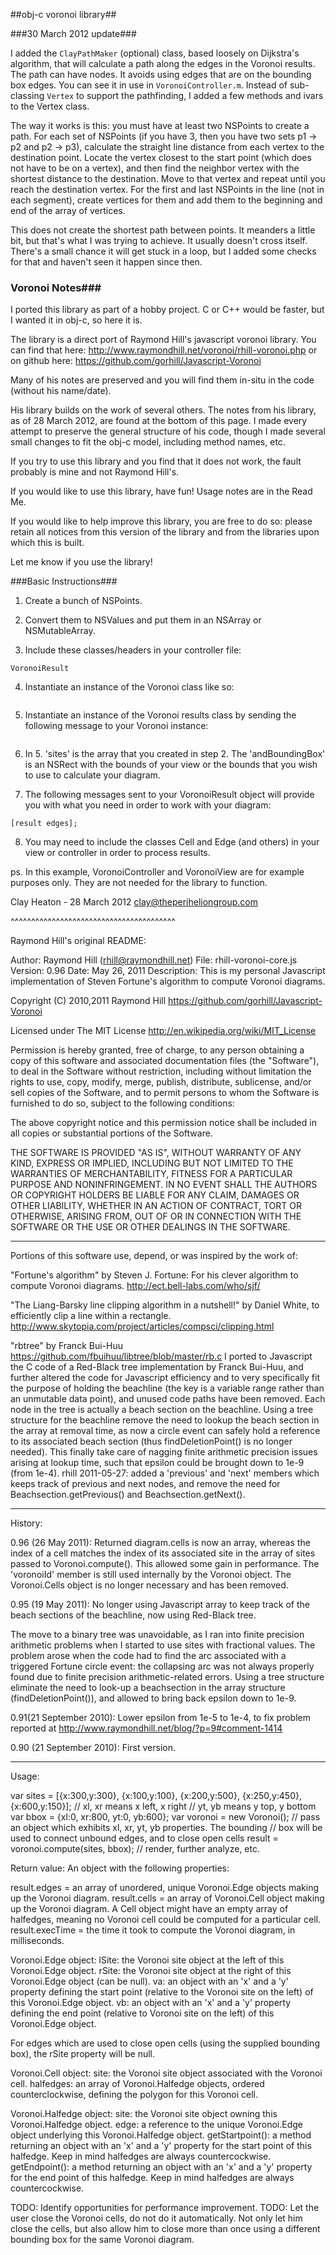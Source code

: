 ##obj-c voronoi library##

###30 March 2012 update###

I added the `ClayPathMaker` (optional) class, based loosely on Dijkstra's algorithm, that will calculate a path along the edges in the Voronoi results. The path can have nodes. It avoids using edges that are on the bounding box edges. You can see it in use in `VoronoiController.m`. Instead of sub-classing `Vertex` to support the pathfinding, I added a few methods and ivars to the Vertex class.

The way it works is this: you must have at least two NSPoints to create a path. For each set of NSPoints (if you have 3, then you have two sets p1 -> p2 and p2 -> p3), calculate the straight line distance from each vertex to the destination point. Locate the vertex closest to the start point (which does not have to be on a vertex), and then find the neighbor vertex with the shortest distance to the destination. Move to that vertex and repeat until you reach the destination vertex. For the first and last NSPoints in the line (not in each segment), create vertices for them and add them to the beginning and end of the array of vertices.

This does not create the shortest path between points. It meanders a little bit, but that's what I was trying to achieve. It usually doesn't cross itself. There's a small chance it will get stuck in a loop, but I added some checks for that and haven't seen it happen since then.

### Voronoi Notes###
I ported this library as part of a hobby project. C or C++ would be faster, but I wanted it in obj-c, so here it is.

The library is a direct port of Raymond Hill's javascript voronoi library.
You can find that here: http://www.raymondhill.net/voronoi/rhill-voronoi.php or on github here: https://github.com/gorhill/Javascript-Voronoi

Many of his notes are preserved and you will find them in-situ in the code (without his name/date).

His library builds on the work of several others. The notes from his library, as of 28 March 2012, are found at the bottom of this page. I made every attempt to preserve the general structure of his code, though I made several small changes to fit the obj-c model, including method names, etc.

If you try to use this library and you find that it does not work, the fault probably is mine and not Raymond Hill's. 

If you would like to use this library, have fun! Usage notes are in the Read Me. 

If you would like to help improve this library, you are free to do so: please retain all notices from this version of the library and from the libraries upon which this is built.

Let me know if you use the library!

###Basic Instructions###

1. Create a bunch of NSPoints.

2. Convert them to NSValues and put them in an NSArray or NSMutableArray.

3. Include these classes/headers in your controller file:
```Voronoi
VoronoiResult
```

4. Instantiate an instance of the Voronoi class like so:
```Voronoi *voronoi - [[Voronoi alloc] init];
```

5. Instantiate an instance of the Voronoi results class by sending the following message to your Voronoi instance:
```VoronoiResult *result = [voronoi computeWithSites:sites andBoundingBox:[voronoiview bounds]];
```

6. In 5. 'sites' is the array that you created in step 2. The 'andBoundingBox' is an NSRect with the bounds of your view or the bounds that you wish to use to calculate your diagram.

7. The following messages sent to your VoronoiResult object will provide you with what you need in order to work with your diagram:
```[result cells]; 
[result edges];
```
8. You may need to include the classes Cell and Edge (and others) in your view or controller in order to process results.

ps. In this example, VoronoiController and VoronoiView are for example purposes only. They are not needed for the library to function.

Clay Heaton - 28 March 2012
clay@theperiheliongroup.com


^^^^^^^^^^^^^^^^^^^^^^^^^^^^^^^^^^^^^^^^


Raymond Hill's original README:

Author: Raymond Hill (rhill@raymondhill.net)
File: rhill-voronoi-core.js
Version: 0.96
Date: May 26, 2011
Description: This is my personal Javascript implementation of
Steven Fortune's algorithm to compute Voronoi diagrams.

Copyright (C) 2010,2011 Raymond Hill
https://github.com/gorhill/Javascript-Voronoi

Licensed under The MIT License
http://en.wikipedia.org/wiki/MIT_License

Permission is hereby granted, free of charge, to any person obtaining a copy
of this software and associated documentation files (the "Software"), to deal
in the Software without restriction, including without limitation the rights
to use, copy, modify, merge, publish, distribute, sublicense, and/or sell
copies of the Software, and to permit persons to whom the Software is
furnished to do so, subject to the following conditions:

The above copyright notice and this permission notice shall be included in
all copies or substantial portions of the Software.

THE SOFTWARE IS PROVIDED "AS IS", WITHOUT WARRANTY OF ANY KIND, EXPRESS OR
IMPLIED, INCLUDING BUT NOT LIMITED TO THE WARRANTIES OF MERCHANTABILITY,
FITNESS FOR A PARTICULAR PURPOSE AND NONINFRINGEMENT. IN NO EVENT SHALL THE
AUTHORS OR COPYRIGHT HOLDERS BE LIABLE FOR ANY CLAIM, DAMAGES OR OTHER
LIABILITY, WHETHER IN AN ACTION OF CONTRACT, TORT OR OTHERWISE, ARISING FROM,
OUT OF OR IN CONNECTION WITH THE SOFTWARE OR THE USE OR OTHER DEALINGS IN
THE SOFTWARE.

*****

Portions of this software use, depend, or was inspired by the work of:

"Fortune's algorithm" by Steven J. Fortune: For his clever
algorithm to compute Voronoi diagrams.
http://ect.bell-labs.com/who/sjf/

"The Liang-Barsky line clipping algorithm in a nutshell!" by Daniel White,
to efficiently clip a line within a rectangle.
http://www.skytopia.com/project/articles/compsci/clipping.html

"rbtree" by Franck Bui-Huu
https://github.com/fbuihuu/libtree/blob/master/rb.c
I ported to Javascript the C code of a Red-Black tree implementation by
Franck Bui-Huu, and further altered the code for Javascript efficiency
and to very specifically fit the purpose of holding the beachline (the key
is a variable range rather than an unmutable data point), and unused
code paths have been removed. Each node in the tree is actually a beach
section on the beachline. Using a tree structure for the beachline remove
the need to lookup the beach section in the array at removal time, as
now a circle event can safely hold a reference to its associated
beach section (thus findDeletionPoint() is no longer needed). This
finally take care of nagging finite arithmetic precision issues arising
at lookup time, such that epsilon could be brought down to 1e-9 (from 1e-4).
rhill 2011-05-27: added a 'previous' and 'next' members which keeps track
of previous and next nodes, and remove the need for Beachsection.getPrevious()
and Beachsection.getNext().

*****

History:

0.96 (26 May 2011):
Returned diagram.cells is now an array, whereas the index of a cell
matches the index of its associated site in the array of sites passed
to Voronoi.compute(). This allowed some gain in performance. The
'voronoiId' member is still used internally by the Voronoi object.
The Voronoi.Cells object is no longer necessary and has been removed.

0.95 (19 May 2011):
No longer using Javascript array to keep track of the beach sections of
the beachline, now using Red-Black tree.

The move to a binary tree was unavoidable, as I ran into finite precision
arithmetic problems when I started to use sites with fractional values.
The problem arose when the code had to find the arc associated with a
triggered Fortune circle event: the collapsing arc was not always properly
found due to finite precision arithmetic-related errors. Using a tree structure
eliminate the need to look-up a beachsection in the array structure
(findDeletionPoint()), and allowed to bring back epsilon down to 1e-9.

0.91(21 September 2010):
Lower epsilon from 1e-5 to 1e-4, to fix problem reported at
http://www.raymondhill.net/blog/?p=9#comment-1414

0.90 (21 September 2010):
First version.

*****

Usage:

var sites = [{x:300,y:300}, {x:100,y:100}, {x:200,y:500}, {x:250,y:450}, {x:600,y:150}];
// xl, xr means x left, x right
// yt, yb means y top, y bottom
var bbox = {xl:0, xr:800, yt:0, yb:600};
var voronoi = new Voronoi();
// pass an object which exhibits xl, xr, yt, yb properties. The bounding
// box will be used to connect unbound edges, and to close open cells
result = voronoi.compute(sites, bbox);
// render, further analyze, etc.

Return value:
An object with the following properties:

result.edges = an array of unordered, unique Voronoi.Edge objects making up the Voronoi diagram.
result.cells = an array of Voronoi.Cell object making up the Voronoi diagram. A Cell object
might have an empty array of halfedges, meaning no Voronoi cell could be computed for a
particular cell.
result.execTime = the time it took to compute the Voronoi diagram, in milliseconds.

Voronoi.Edge object:
lSite: the Voronoi site object at the left of this Voronoi.Edge object.
rSite: the Voronoi site object at the right of this Voronoi.Edge object (can be null).
va: an object with an 'x' and a 'y' property defining the start point
(relative to the Voronoi site on the left) of this Voronoi.Edge object.
vb: an object with an 'x' and a 'y' property defining the end point
(relative to Voronoi site on the left) of this Voronoi.Edge object.

For edges which are used to close open cells (using the supplied bounding box), the
rSite property will be null.

Voronoi.Cell object:
site: the Voronoi site object associated with the Voronoi cell.
halfedges: an array of Voronoi.Halfedge objects, ordered counterclockwise, defining the
polygon for this Voronoi cell.

Voronoi.Halfedge object:
site: the Voronoi site object owning this Voronoi.Halfedge object.
edge: a reference to the unique Voronoi.Edge object underlying this Voronoi.Halfedge object.
getStartpoint(): a method returning an object with an 'x' and a 'y' property for
the start point of this halfedge. Keep in mind halfedges are always countercockwise.
getEndpoint(): a method returning an object with an 'x' and a 'y' property for
the end point of this halfedge. Keep in mind halfedges are always countercockwise.

TODO: Identify opportunities for performance improvement.
TODO: Let the user close the Voronoi cells, do not do it automatically. Not only let
him close the cells, but also allow him to close more than once using a different
bounding box for the same Voronoi diagram.